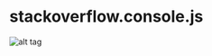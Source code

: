 # stackoverflow.console.js

![alt tag](https://github.com/Peacegrove/stackoverflow.console.js/blob/master/preview.png|alt=Preview)
